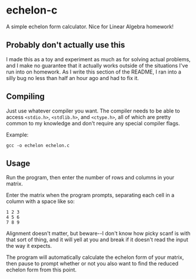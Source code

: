 # echelon-c

A simple echelon form calculator. Nice for Linear Algebra homework!

## Probably don't actually use this

I made this as a toy and experiment as much as for solving actual problems, and
I make no guarantee that it actually works outside of the situations I've run
into on homework. As I write this section of the README, I ran into a silly bug
no less than half an hour ago and had to fix it.

## Compiling 

Just use whatever compiler you want. The compiler needs to be able to access
`<stdio.h>`, `<stdlib.h>`, and `<ctype.h>`, all of which are pretty common to my
knowledge and don't require any special compiler flags.

Example:

```
gcc -o echelon echelon.c
```

## Usage

Run the program, then enter the number of rows and columns in your matrix.

Enter the matrix when the program prompts, separating each cell in a column with
a space like so:

```
1 2 3
4 5 6
7 8 9
```

Alignment doesn't matter, but beware--I don't know how picky scanf is with that
sort of thing, and it will yell at you and break if it doesn't read the input
the way it expects.

The program will automatically calculate the echelon form of your matrix, then
pause to prompt whether or not you also want to find the reduced echelon form
from this point.


